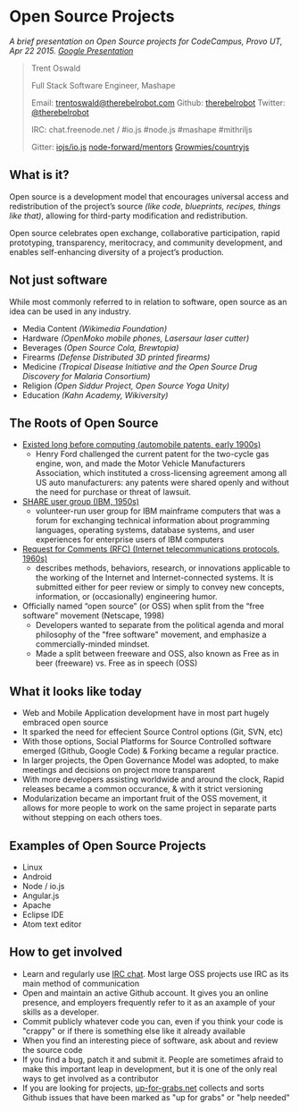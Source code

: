 # Open Source Projects

*A brief presentation on Open Source projects for CodeCampus, Provo UT, Apr 22 2015. [Google Presentation](https://docs.google.com/presentation/d/1qxDz31bEuPBF37l2Twlr5LSRKefkQk4UvOtGUvinWpY/edit#slide=id.g76dcc271e_0_51)*

> Trent Oswald
>
> Full Stack Software Engineer, Mashape
>
> Email: trentoswald@therebelrobot.com
> Github: [therebelrobot](http://github.com/therebelrobot)
> Twitter: [@therebelrobot](http://twitter.com/therebelrobot)
>
> IRC: chat.freenode.net / #io.js #node.js #mashape #mithriljs
>
> Gitter: [iojs/io.js](https://gitter.im/iojs/io.js) [node-forward/mentors](https://gitter.im/node-forward/mentors) [Growmies/countryjs](https://gitter.im/Growmies/countryjs)

## What is it?

Open source is a development model that encourages universal access and redistribution of the project’s source *(like code, blueprints, recipes, things like that)*, allowing for third-party modification and redistribution.

Open source celebrates open exchange, collaborative participation, rapid prototyping, transparency, meritocracy, and community development, and enables self-enhancing diversity of a project’s production.

## Not just software

While most commonly referred to in relation to software, open source as an idea can be used in any industry.

* Media Content *(Wikimedia Foundation)*
* Hardware *(OpenMoko mobile phones, Lasersaur laser cutter)*
* Beverages *(Open Source Cola, Brewtopia)*
* Firearms *(Defense Distributed 3D printed firearms)*
* Medicine *(Tropical Disease Initiative and the Open Source Drug Discovery for Malaria Consortium)*
* Religion *(Open Siddur Project, Open Source Yoga Unity)*
* Education *(Kahn Academy, Wikiversity)*

## The Roots of Open Source

* [Existed long before computing (automobile patents, early 1900s)](http://en.wikipedia.org/wiki/Open_source#The_sharing_of_technological_information_before_the_internet)
  * Henry Ford challenged the current patent for the two-cycle gas engine, won, and made the Motor Vehicle Manufacturers Association, which instituted a cross-licensing agreement among all US auto manufacturers: any patents were shared openly and without the need for purchase or threat of lawsuit.
* [SHARE user group (IBM, 1950s)](http://en.wikipedia.org/wiki/SHARE_(computing))
  * volunteer-run user group for IBM mainframe computers that was a forum for exchanging technical information about programming languages, operating systems, database systems, and user experiences for enterprise users of IBM computers 
* [Request for Comments (RFC) (Internet telecommunications protocols, 1960s)](http://en.wikipedia.org/wiki/Request_for_Comments)
  * describes methods, behaviors, research, or innovations applicable to the working of the Internet and Internet-connected systems. It is submitted either for peer review or simply to convey new concepts, information, or (occasionally) engineering humor. 
* Officially named “open source” (or OSS) when split from the “free software” movement (Netscape, 1998) 
  * Developers wanted to separate from the political agenda and moral philosophy of the "free software" movement, and emphasize a commercially-minded mindset.
  * Made a split between freeware and OSS, also known as Free as in beer (freeware) vs. Free as in speech (OSS)

## What it looks like today

* Web and Mobile Application development have in most part hugely embraced open source
* It sparked the need for effecient Source Control options (Git, SVN, etc)
* With those options, Social Platforms for Source Controlled software emerged (Github, Google Code) & Forking became a regular practice.
* In larger projects, the Open Governance Model was adopted, to make meetings and decisions on project more transparent
* With more developers assisting worldwide and around the clock, Rapid releases became a common occurance, & with it strict versioning
* Modularization became an important fruit of the OSS movement, it allows for more people to work on the same project in separate parts without stepping on each others toes.

## Examples of Open Source Projects

* Linux
* Android
* Node / io.js
* Angular.js
* Apache
* Eclipse IDE
* Atom text editor

## How to get involved

* Learn and regularly use [IRC chat](http://www.ircbeginner.com/). Most large OSS projects use IRC as its main method of communication
* Open and maintain an active Github account. It gives you an online presence, and employers frequently refer to it as an axample of your skills as a developer.
* Commit publicly whatever code you can, even if you think your code is "crappy" or if there is something else like it already available
* When you find an interesting piece of software, ask about and review the source code
* If you find a bug, patch it and submit it. People are sometimes afraid to make this important leap in development, but it is one of the only real ways to get involved as a contributor
* If you are looking for projects, [up-for-grabs.net](http://up-for-grabs.net) collects and sorts Github issues that have been marked as "up for grabs" or "help needed"
